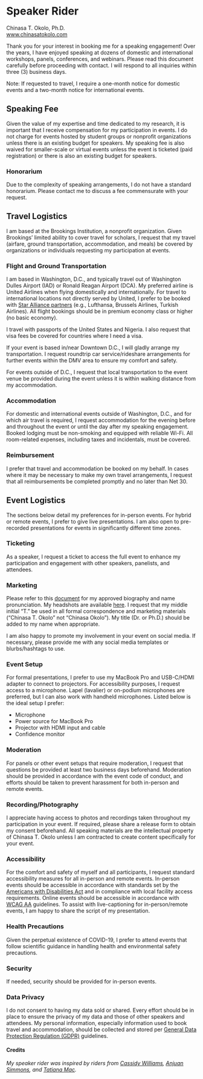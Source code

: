 # Speaker Rider 
Chinasa T. Okolo, Ph.D. \
www.chinasatokolo.com

Thank you for your interest in booking me for a speaking engagement! Over the years, I have enjoyed speaking at dozens of domestic and international workshops, panels, conferences, and webinars. Please read this document carefully before proceeding with contact. I will respond to all inquiries within three (3) business days.

Note: If requested to travel, I require a one-month notice for domestic events and a two-month notice for international events. 

## Speaking Fee
Given the value of my expertise and time dedicated to my research, it is important that I receive compensation for my participation in events. I do not charge for events hosted by student groups or nonprofit organizations unless there is an existing budget for speakers. My speaking fee is also waived for smaller-scale or virtual events unless the event is ticketed (paid registration) or there is also an existing budget for speakers.

### Honorarium
Due to the complexity of speaking arrangements, I do not have a standard honorarium. Please contact me to discuss a fee commensurate with your request.

## Travel Logistics
I am based at the Brookings Institution, a nonprofit organization. Given Brookings’ limited ability to cover travel for scholars, I request that my travel (airfare, ground transportation, accommodation, and meals) be covered by organizations or individuals requesting my participation at events.

### Flight and Ground Transportation
I am based in Washington, D.C., and typically travel out of Washington Dulles Airport (IAD) or Ronald Reagan Airport (DCA). My preferred airline is United Airlines when flying domestically and internationally. For travel to international locations not directly served by United, I prefer to be booked with [Star Alliance partners](https://www.staralliance.com/en/members) (e.g., Lufthansa, Brussels Airlines, Turkish Airlines). All flight bookings should be in premium economy class or higher (no basic economy).

I travel with passports of the United States and Nigeria. I also request that visa fees be covered for countries where I need a visa.

If your event is based in/near Downtown D.C., I will gladly arrange my transportation. I request roundtrip car service/rideshare arrangements for further events within the DMV area to ensure my comfort and safety.

For events outside of D.C., I request that local transportation to the event venue be provided during the event unless it is within walking distance from my accommodation.

### Accommodation
For domestic and international events outside of Washington, D.C., and for which air travel is required, I request accommodation for the evening before and throughout the event or until the day after my speaking engagement.
Booked lodging must be non-smoking and equipped with reliable Wi-Fi. All room-related expenses, including taxes and incidentals, must be covered.

### Reimbursement
I prefer that travel and accommodation be booked on my behalf. In cases where it may be necessary to make my own travel arrangements, I request that all reimbursements be completed promptly and no later than Net 30.

## Event Logistics
The sections below detail my preferences for in-person events. For hybrid or remote events, I prefer to give live presentations. I am also open to pre-recorded presentations for events in significantly different time zones.

### Ticketing
As a speaker, I request a ticket to access the full event to enhance my participation and engagement with other speakers, panelists, and attendees.

### Marketing
Please refer to this [document](https://github.com/chinasaokolo/MediaKit/blob/main/biography-details.md) for my approved biography and name pronunciation. My headshots are available [here](https://github.com/chinasaokolo/MediaKit/tree/main/images/headshots). I request that my middle initial “T.” be used in all formal correspondence and marketing materials (“Chinasa T. Okolo” not “Chinasa Okolo”). My title (Dr. or Ph.D.) should be added to my name when appropriate.

I am also happy to promote my involvement in your event on social media. If necessary, please provide me with any social media templates or blurbs/hashtags to use. 

### Event Setup
For formal presentations, I prefer to use my MacBook Pro and USB-C/HDMI adapter to connect to projectors. For accessibility purposes, I request access to a microphone. Lapel (lavalier) or on-podium microphones are preferred, but I can also work with handheld microphones. Listed below is the ideal setup I prefer:
* Microphone
* Power source for MacBook Pro
* Projector with HDMI input and cable
* Confidence monitor

### Moderation
For panels or other event setups that require moderation, I request that questions be provided at least two business days beforehand. Moderation should be provided in accordance with the event code of conduct, and efforts should be taken to prevent harassment for both in-person and remote events.

### Recording/Photography
I appreciate having access to photos and recordings taken throughout my participation in your event. If required, please share a release form to obtain my consent beforehand. All speaking materials are the intellectual property of Chinasa T. Okolo unless I am contracted to create content specifically for your event.

### Accessibility
For the comfort and safety of myself and all participants, I request standard accessibility measures for all in-person and remote events. In-person events should be accessible in accordance with standards set by the [Americans with Disabilities Act](https://www.access-board.gov/ada/#ada-221) and in compliance with local facility access requirements. Online events should be accessible in accordance with [WCAG AA](https://www.w3.org/WAI/WCAG2AA-Conformance) guidelines. To assist with live-captioning for in-person/remote events, I am happy to share the script of my presentation.

### Health Precautions
Given the perpetual existence of COVID-19, I prefer to attend events that follow scientific guidance in handling health and environmental safety precautions.

### Security
If needed, security should be provided for in-person events. 

### Data Privacy
I do not consent to having my data sold or shared. Every effort should be in place to ensure the privacy of my data and those of other speakers and attendees. My personal information, especially information used to book travel and accommodation, should be collected and stored per [General Data Protection Regulation (GDPR)](https://gdpr.eu) guidelines. 


#### Credits

_My speaker rider was inspired by riders from [Cassidy Williams](https://github.com/cassidoo/talks/blob/main/speaker-rider.md), [Anjuan Simmons](https://anjuansimmons.com/booking/), and [Tatiana Mac](https://gist.github.com/tatianamac/493ca668ee7f7c07a5b282f6d9132552)._
